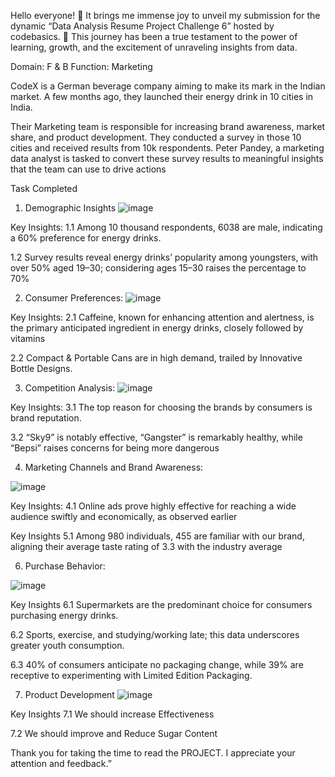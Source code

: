 Hello everyone! 🌟 It brings me immense joy to unveil my submission for the dynamic “Data Analysis Resume Project Challenge 6” hosted by codebasics. 🚀 This journey has been a true testament to the power of learning, growth, and the excitement of unraveling insights from data.

Domain: F & B Function: Marketing

CodeX is a German beverage company aiming to make its mark in the Indian market. A few months ago, they launched their energy drink in 10 cities in India.

Their Marketing team is responsible for increasing brand awareness, market share, and product development. They conducted a survey in those 10 cities and received results from 10k respondents. Peter Pandey, a marketing data analyst is tasked to convert these survey results to meaningful insights that the team can use to drive actions

Task Completed
1. Demographic Insights
![image](https://github.com/SurajGusain0007/PowerBi-Project-Marketing-Insights/assets/100361874/7f14f876-d0a0-42dd-a82b-bf73f5c6ad12)


Key Insights:
1.1 Among 10 thousand respondents, 6038 are male, indicating a 60% preference for energy drinks.

1.2 Survey results reveal energy drinks’ popularity among youngsters, with over 50% aged 19–30; considering ages 15–30 raises the percentage to 70%

2. Consumer Preferences:
![image](https://github.com/SurajGusain0007/PowerBi-Project-Marketing-Insights/assets/100361874/4b0298b8-bf60-484c-8e2a-d90d490102f3)


Key Insights:
2.1 Caffeine, known for enhancing attention and alertness, is the primary anticipated ingredient in energy drinks, closely followed by vitamins

2.2 Compact & Portable Cans are in high demand, trailed by Innovative Bottle Designs.

3. Competition Analysis:
![image](https://github.com/SurajGusain0007/PowerBi-Project-Marketing-Insights/assets/100361874/51e4f371-05c1-4a1c-805c-4908c2f6d3b8)


Key Insights:
3.1 The top reason for choosing the brands by consumers is brand reputation.

3.2 “Sky9” is notably effective, “Gangster” is remarkably healthy, while “Bepsi” raises concerns for being more dangerous

4. Marketing Channels and Brand Awareness:

![image](https://github.com/SurajGusain0007/PowerBi-Project-Marketing-Insights/assets/100361874/811ddf76-1f20-4ef7-9a54-157462f91ece)

Key Insights:
4.1 Online ads prove highly effective for reaching a wide audience swiftly and economically, as observed earlier

Key Insights
5.1 Among 980 individuals, 455 are familiar with our brand, aligning their average taste rating of 3.3 with the industry average

6. Purchase Behavior:

![image](https://github.com/SurajGusain0007/PowerBi-Project-Marketing-Insights/assets/100361874/e794e642-761f-480b-b166-b769fdaedb0e)

Key Insights
6.1 Supermarkets are the predominant choice for consumers purchasing energy drinks.

6.2 Sports, exercise, and studying/working late; this data underscores greater youth consumption.

6.3 40% of consumers anticipate no packaging change, while 39% are receptive to experimenting with Limited Edition Packaging.

7. Product Development
![image](https://github.com/SurajGusain0007/PowerBi-Project-Marketing-Insights/assets/100361874/a7d932c6-53b5-4ba0-baa5-7380f55ec361)


Key Insights
7.1 We should increase Effectiveness

7.2 We should improve and Reduce Sugar Content


Thank you for taking the time to read the PROJECT. I appreciate your attention and feedback.”



